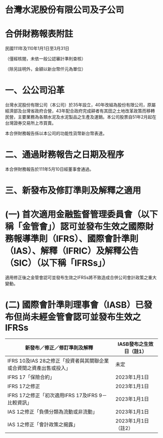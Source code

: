 # 台灣水泥股份有限公司及子公司

# 合併財務報表附註

民國111年及110年1月1日至3月31日

（僅經核閱，未依一般公認審計準則查核）

（除另註明外，金額以新台幣仟元為單位）

# 一、公公司沿革

台灣水泥股份有限公司（本公司）於35年設立，40年改組為股份有限公司，原屬經濟部及台灣省政府合營，43年配合政府完成耕者有其田之土地改革政策而移轉民營，主要業務為各類水泥及水泥製品之生產及運銷。本公司股票自51年2月起在台灣證券交易所上市買賣。

本合併財務報告係以本公司的功能性貨幣新台幣表達。

# 二、通過財務報告之日期及程序

本合併財務報告於111年5月10日經董事會通過。

# 三、新發布及修訂準則及解釋之適用

# (一) 首次適用金融監督管理委員會（以下稱「金管會」）認可並發布生效之國際財務報導準則（IFRS）、國際會計準則（IAS）、解釋（IFRIC）及解釋公告（SIC）（以下稱「IFRSs」）

適用修正後之金管會認可並發布生效之IFRSs將不致造成合併公司會計政策之重大變動。

# (二) 國際會計準則理事會（IASB）已發布但尚未經金管會認可並發布生效之IFRSs

|新發布／修正／修訂準則及解釋|IASB發布之生效日（註1）|
|---|---|
|IFRS 10及IAS 28之修正「投資者與其關聯企業或合資間之資產出售或投入」|未定|
|IFRS 17「保險合約」|2023年1月1日|
|IFRS 17之修正|2023年1月1日|
|IFRS 17之修正「初次適用IFRS 17及IFRS 9－比較資訊」|2023年1月1日|
|IAS 1之修正「負債分類為流動或非流動」|2023年1月1日|
|IAS 1之修正「會計政策之揭露」|2023年1月1日（註2）|